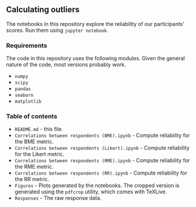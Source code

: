 ## Calculating outliers

The notebooks in this repository explore the reliability of our participants' scores.
Run them using `jupyter notebook`.

### Requirements
The code in this repository uses the following modules. Given the general nature
of the code, most versions probably work.

* `numpy` 
* `scipy`
* `pandas`
* `seaborn`
* `matplotlib`

### Table of contents
* `README.md` - this file.
* `Correlations between respondents (BME).ipynb` - Compute reliability for the BME metric.
* `Correlations between respondents (Likert).ipynb` - Compute reliability for the Likert metric.
* `Correlations between respondents (RME).ipynb` - Compute reliability for the RME metric.
* `Correlations between respondents (RR).ipynb` - Compute reliability for the RR metric.
* `Figures` - Plots generated by the notebooks. The cropped version is generated using the `pdfcrop` utility, which comes with TeXLive.
* `Responses` - The raw response data.
